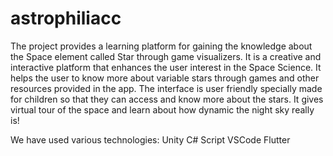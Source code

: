 # astrophiliacc

The project provides a learning platform for gaining the knowledge about the Space element called Star through game visualizers. It is a creative and interactive platform that enhances the user interest in the Space Science. It helps the user to know more about variable stars through games and other resources provided in the app. The interface is user friendly specially made for children so that they can access and know more about the stars. It gives virtual tour of the space and learn about how dynamic the night sky really is!

We have used various technologies:
Unity
C#
Script
VSCode
Flutter
